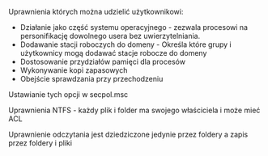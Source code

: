Uprawnienia których można udzielić użytkownikowi:
- Działanie jako część systemu operacyjnego - zezwala procesowi na personifikację dowolnego usera bez uwierzytelniania.
- Dodawanie stacji roboczych do domeny - Określa które grupy i użytkownicy mogą dodawać stacje robocze do domeny
- Dostosowanie przydziałów pamięci dla procesów
- Wykonywanie kopi zapasowych
- Obejście sprawdzania przy przechodzeniu

Ustawianie tych opcji w secpol.msc

Uprawnienia NTFS - każdy plik i folder ma swojego właściciela i może mieć ACL

Uprawnienie odczytania jest dziedziczone jedynie przez foldery a zapis przez foldery i pliki